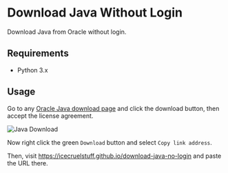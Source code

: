 # Download Java Without Login
Download Java from Oracle without login.

## Requirements
- Python 3.x

## Usage
Go to any [Oracle Java download page](https://download.oracle.com/otn-pub/java/jdk/8u291-b10/d7fc238d0cbf4b0dac67be84580cfb4b/jdk-8u291-windows-x64.exe) and click the download button, then accept the license agreement.

![Java Download](https://i.imgur.com/Z1hALdu.png)

Now right click the green `Download` button and select `Copy link address`.

Then, visit https://icecruelstuff.github.io/download-java-no-login and paste the URL there.
